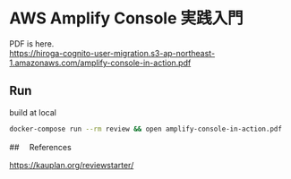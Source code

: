 # AWS Amplify Console 実践入門

PDF is here.  
https://hiroga-cognito-user-migration.s3-ap-northeast-1.amazonaws.com/amplify-console-in-action.pdf

## Run

build at local

```sh
docker-compose run --rm review && open amplify-console-in-action.pdf
```

##　 References

https://kauplan.org/reviewstarter/
